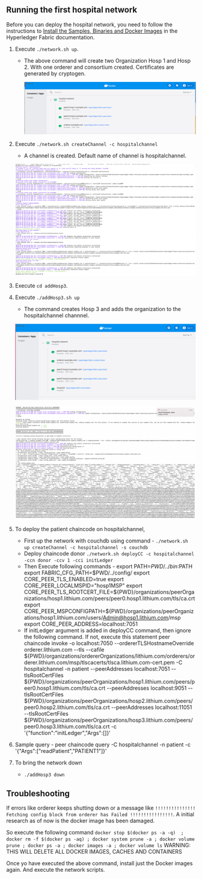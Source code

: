 ## Running the first hospital network

Before you can deploy the hospital network, you need to follow the instructions to [Install the Samples, Binaries and Docker Images](https://hyperledger-fabric.readthedocs.io/en/latest/install.html) in the Hyperledger Fabric documentation.

1. Execute ```./network.sh up```.
    - The above command will create two Organization Hosp 1 and Hosp 2. With one orderer and consortium created. Certificates are generated by cryptogen.

        ![1](ReadMe-Img/1.png)

2. Execute ```./network.sh createChannel -c hospitalchannel```
    - A channel is created. Default name of channel is hospitalchannel.

    ![2](ReadMe-Img/2.png)

3. Execute ```cd addHosp3```.
4. Execute ```./addHosp3.sh up``` 
    - The command creates Hosp 3 and adds the organization to the hospitalchannel channnel.

    ![3](ReadMe-Img/3.png)

    ![4](ReadMe-Img/4.png)
5. To deploy the patient chaincode on hospitalchannel, 
    - First up the network with couchdb using command - ```./network.sh up createChannel -c hospitalchannel -s couchdb```
    - Deploy chaincode donor ```./network.sh deployCC -c hospitalchannel -ccn donor -ccv 1 -cci initLedger```
    - Then Execute following commands - 
    	export PATH=${PWD}/../bin:$PATH
	export FABRIC_CFG_PATH=$PWD/../config/
	export CORE_PEER_TLS_ENABLED=true
	export CORE_PEER_LOCALMSPID="hosp1MSP"
	export CORE_PEER_TLS_ROOTCERT_FILE=${PWD}/organizations/peerOrganizations/hosp1.lithium.com/peers/peer0.hosp1.lithium.com/tls/ca.crt
	export CORE_PEER_MSPCONFIGPATH=${PWD}/organizations/peerOrganizations/hosp1.lithium.com/users/Admin@hosp1.lithium.com/msp
	export CORE_PEER_ADDRESS=localhost:7051
    - If initLedger argument is added in deployCC command, then ignore the following command. If not, execute this statement
      peer chaincode invoke -o localhost:7050 --ordererTLSHostnameOverride orderer.lithium.com --tls --cafile ${PWD}/organizations/ordererOrganizations/lithium.com/orderers/orderer.lithium.com/msp/tlscacerts/tlsca.lithium.com-cert.pem -C hospitalchannel -n patient --peerAddresses localhost:7051 --tlsRootCertFiles ${PWD}/organizations/peerOrganizations/hosp1.lithium.com/peers/peer0.hosp1.lithium.com/tls/ca.crt --peerAddresses localhost:9051 --tlsRootCertFiles ${PWD}/organizations/peerOrganizations/hosp2.lithium.com/peers/peer0.hosp2.lithium.com/tls/ca.crt --peerAddresses localhost:11051 --tlsRootCertFiles ${PWD}/organizations/peerOrganizations/hosp3.lithium.com/peers/peer0.hosp3.lithium.com/tls/ca.crt -c '{"function":"initLedger","Args":[]}'

6. Sample query - peer chaincode query -C hospitalchannel -n patient -c '{"Args":["readPatient","PATIENT1"]}'
7. To bring the network down 
    - ```./addHosp3 down```

## Troubleshooting
If errors like orderer keeps shutting down or a message like 
```!!!!!!!!!!!!!!! Fetching config block from orderer has Failed !!!!!!!!!!!!!!!!```. A initial research as of now is the docker image has been damaged. 

So execute the following command 
```docker stop $(docker ps -a -q)  ; docker rm -f $(docker ps -aq) ; docker system prune -a ; docker volume prune ; docker ps -a ; docker images -a ; docker volume ls```
WARNING: THIS WILL DELETE ALL DOCKER IMAGES, CACHES AND CONTAINERS

Once yo have executed the above command, install just the Docker images again. And execute the network scripts.
